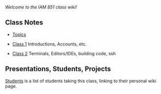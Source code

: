 *Welcome to the IAM 851 class wiki!*

## Class Notes

* [Topics](Topics)

* [Class 1](Class-1) Introductions, Accounts, etc.

* [Class 2](Class-2) Terminals, Editors/IDEs, building code, ssh

## Presentations, Students, Projects

[Students](Students) is a list of students taking this
class, linking to their personal wiki page.

<!-- [Presentations](Presentations) is the schedule and sign-up for student presentations in this class.

[Project 1](Project-1) is posted. -->
